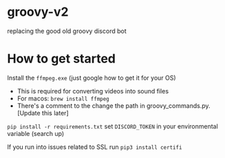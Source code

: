 # groovy-v2
replacing the good old groovy discord bot


# How to get started

Install the `ffmpeg.exe` (just google how to get it for your OS)
* This is required for converting videos into sound files
* For macos: `brew install ffmpeg`
* There's a comment to the change the path in groovy_commands.py. [Update this later]

`pip install -r requirements.txt`
set `DISCORD_TOKEN` in your environmental variable (search up)

If you run into issues related to SSL run `pip3 install certifi`